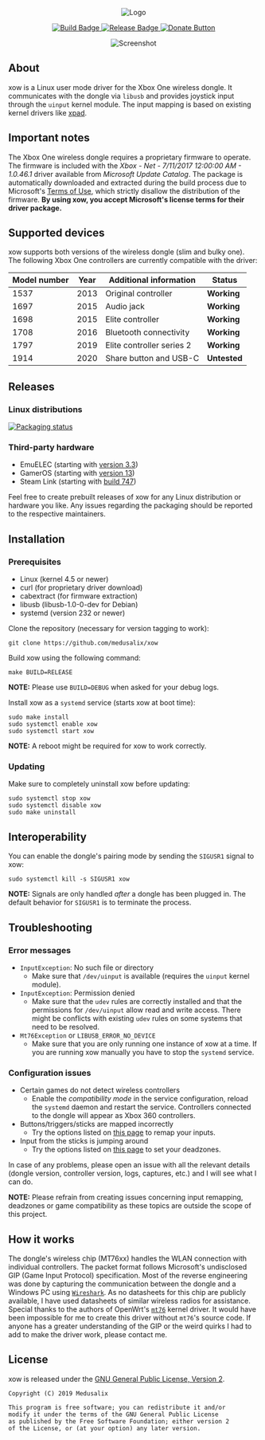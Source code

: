 <p align="center">
    <img src="assets/logo.png" alt="Logo">
</p>

<p align="center">
    <a href="https://github.com/medusalix/xow/actions">
        <img src="https://img.shields.io/github/workflow/status/medusalix/xow/Continuous%20Integration" alt="Build Badge">
    </a>
    <a href="https://github.com/medusalix/xow/releases/latest">
        <img src="https://img.shields.io/github/v/release/medusalix/xow" alt="Release Badge">
    </a>
    <a href="https://www.paypal.com/cgi-bin/webscr?cmd=_s-xclick&hosted_button_id=PLN6F3UGS37DE&lc=US">
        <img src="https://www.paypalobjects.com/en_US/i/btn/btn_donate_SM.gif" alt="Donate Button">
    </a>
</p>

<p align="center">
  <img src="assets/screenshot.png" alt="Screenshot">
</p>

## About

xow is a Linux user mode driver for the Xbox One wireless dongle.
It communicates with the dongle via `libusb` and provides joystick input through the `uinput` kernel module.
The input mapping is based on existing kernel drivers like [xpad](https://github.com/paroj/xpad).

## Important notes

The Xbox One wireless dongle requires a proprietary firmware to operate.
The firmware is included with the *Xbox - Net - 7/11/2017 12:00:00 AM - 1.0.46.1* driver available from *Microsoft Update Catalog*.
The package is automatically downloaded and extracted during the build process due to Microsoft's [Terms of Use](https://www.microsoft.com/en-us/legal/intellectualproperty/copyright/default.aspx), which strictly disallow the distribution of the firmware.
**By using xow, you accept Microsoft's license terms for their driver package.**

## Supported devices

xow supports both versions of the wireless dongle (slim and bulky one).
The following Xbox One controllers are currently compatible with the driver:

| Model number | Year | Additional information    | Status       |
|--------------|------|---------------------------|--------------|
| 1537         | 2013 | Original controller       | **Working**  |
| 1697         | 2015 | Audio jack                | **Working**  |
| 1698         | 2015 | Elite controller          | **Working**  |
| 1708         | 2016 | Bluetooth connectivity    | **Working**  |
| 1797         | 2019 | Elite controller series 2 | **Working**  |
| 1914         | 2020 | Share button and USB-C    | **Untested** |

## Releases

### Linux distributions

[![Packaging status](https://repology.org/badge/vertical-allrepos/xow.svg)](https://repology.org/project/xow/versions)

### Third-party hardware

- EmuELEC (starting with [version 3.3](https://github.com/EmuELEC/EmuELEC/releases/tag/v3.3))
- GamerOS (starting with [version 13](https://github.com/gamer-os/gamer-os/releases/tag/13))
- Steam Link (starting with [build 747](https://steamcommunity.com/app/353380/discussions/0/1735510154204276395))

Feel free to create prebuilt releases of xow for any Linux distribution or hardware you like.
Any issues regarding the packaging should be reported to the respective maintainers.

## Installation

### Prerequisites

- Linux (kernel 4.5 or newer)
- curl (for proprietary driver download)
- cabextract (for firmware extraction)
- libusb (libusb-1.0-0-dev for Debian)
- systemd (version 232 or newer)

Clone the repository (necessary for version tagging to work):

```
git clone https://github.com/medusalix/xow
```

Build xow using the following command:

```
make BUILD=RELEASE
```

**NOTE:** Please use `BUILD=DEBUG` when asked for your debug logs.

Install xow as a `systemd` service (starts xow at boot time):

```
sudo make install
sudo systemctl enable xow
sudo systemctl start xow
```

**NOTE:** A reboot might be required for xow to work correctly.

### Updating

Make sure to completely uninstall xow before updating:

```
sudo systemctl stop xow
sudo systemctl disable xow
sudo make uninstall
```

## Interoperability

You can enable the dongle's pairing mode by sending the `SIGUSR1` signal to xow:

```
sudo systemctl kill -s SIGUSR1 xow
```

**NOTE:** Signals are only handled *after* a dongle has been plugged in. The default behavior for `SIGUSR1` is to terminate the process.

## Troubleshooting

### Error messages

- `InputException`: No such file or directory
    - Make sure that `/dev/uinput` is available (requires the `uinput` kernel module).
- `InputException`: Permission denied
    - Make sure that the `udev` rules are correctly installed and that the permissions for `/dev/uinput` allow read and write access.
    There might be conflicts with existing `udev` rules on some systems that need to be resolved.
- `Mt76Exception` or `LIBUSB_ERROR_NO_DEVICE`
    - Make sure that you are only running one instance of xow at a time.
    If you are running xow manually you have to stop the `systemd` service.

### Configuration issues

- Certain games do not detect wireless controllers
    - Enable the *compatibility mode* in the service configuration, reload the `systemd` daemon and restart the service.
    Controllers connected to the dongle will appear as Xbox 360 controllers.
- Buttons/triggers/sticks are mapped incorrectly
    - Try the options listed on [this page](https://wiki.archlinux.org/index.php/Gamepad#Setting_up_deadzones_and_calibration) to remap your inputs.
- Input from the sticks is jumping around
    - Try the options listed on [this page](https://wiki.archlinux.org/index.php/Gamepad#Setting_up_deadzones_and_calibration) to set your deadzones.

In case of any problems, please open an issue with all the relevant details (dongle version, controller version, logs, captures, etc.) and I will see what I can do.

**NOTE:** Please refrain from creating issues concerning input remapping, deadzones or game compatibility as these topics are outside the scope of this project.

## How it works

The dongle's wireless chip (MT76xx) handles the WLAN connection with individual controllers.
The packet format follows Microsoft's undisclosed GIP (Game Input Protocol) specification.
Most of the reverse engineering was done by capturing the communication between the dongle and a Windows PC using [`Wireshark`](https://www.wireshark.org).
As no datasheets for this chip are publicly available, I have used datasheets of similar wireless radios for assistance.
Special thanks to the authors of OpenWrt's [`mt76`](https://github.com/openwrt/mt76) kernel driver.
It would have been impossible for me to create this driver without `mt76`'s source code.
If anyone has a greater understanding of the GIP or the weird quirks I had to add to make the driver work, please contact me.

## License

xow is released under the [GNU General Public License, Version 2](LICENSE).

```
Copyright (C) 2019 Medusalix

This program is free software; you can redistribute it and/or
modify it under the terms of the GNU General Public License
as published by the Free Software Foundation; either version 2
of the License, or (at your option) any later version.
```
